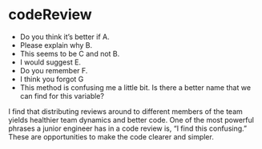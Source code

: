 # codeReview

- Do you think it’s better if A.
- Please explain why B.
- This seems to be C and not B.
- I would suggest E.
- Do you remember F.
- I think you forgot G
- This method is confusing me a little bit. Is there a better name that we can find for this variable?

I find that distributing reviews around to different members of the team yields healthier team dynamics and better code. One of the most powerful phrases a junior engineer has in a code review is, “I find this confusing.” These are opportunities to make the code clearer and simpler.
